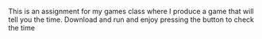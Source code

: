 This is an assignment for my games class where I produce a game that will tell you the time. Download and run and enjoy pressing the button to check the time
